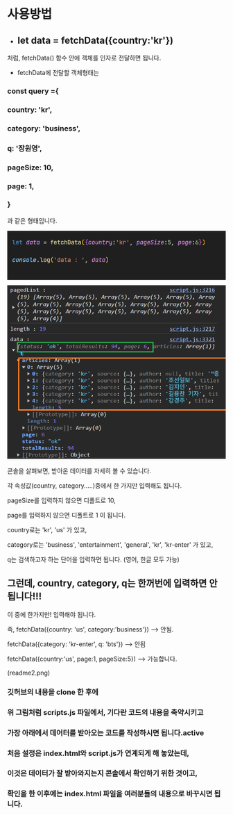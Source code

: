 # 사용방법
- ## let data = fetchData({country:'kr'})

처럼, fetchData() 함수 안에 객체를 인자로 전달하면 됩니다.



- fetchData에 전달할 객체형태는

### const query ={
###    country: 'kr', 
###    category: 'business',
###    q: '장원영',
###    pageSize: 10,
###    page: 1,
### }

과 같은 형태입니다.



![사용예](readme.png)


콘솔을 살펴보면, 받아온 데이터를 자세히 볼 수 있습니다.



각 속성값(country, category.....)중에서 한 가지만 입력해도 됩니다.

pageSize를 입력하지 않으면 디폴트로 10,

page를 입력하지 않으면 디폴트로 1 이 됩니다.


country로는 'kr', 'us' 가 있고,

category로는 'business', 'entertainment', 'general', 'kr', 
'kr-enter' 가 있고,

q는 검색하고자 하는 단어을 입력하면 됩니다. (영어, 한글 모두 가능) 



## 그런데, country, category, q는 한꺼번에 입력하면 안됩니다!!!

이 중에 한가지만! 입력해야 됩니다.

즉, fetchData({country: 'us', category:'business'}) --> 안됨.

fetchData({category: 'kr-enter', q: 'bts'}) --> 안됨



fetchData({country:'us', page:1, pageSize:5}) --> 가능합니다.


(readme2.png)

### 깃허브의 내용을 clone 한 후에

### 위 그림처럼 scripts.js 파일에서, 기다란 코드의 내용을 축약시키고

### 가장 아래에서 데어터를 받아오는 코드를 작성하시면 됩니다.active

### 처음 설정은 index.html와 script.js가 연계되게 해 놓았는데,

### 이것은 데이터가 잘 받아와지는지 콘솔에서 확인하기 위한 것이고,

### 확인을 한 이후에는 index.html 파일을 여러분들의 내용으로 바꾸시면 됩니다.